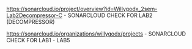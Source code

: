 https://sonarcloud.io/project/overview?id=Willygodx_2sem-Lab2Decompressor-C - SONARCLOUD CHECK FOR LAB2 (DECOMPRESSOR)

https://sonarcloud.io/organizations/willygodx/projects - SONARCLOUD CHECK FOR LAB1 - LAB5
